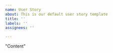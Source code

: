 ```yaml
---
name: User Story
about: This is our default user story template
title: ''
labels: ''
assignees: ''

---
```


"Content"
